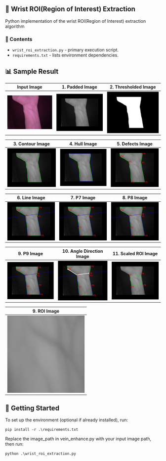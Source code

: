## 📝 Wrist ROI(Region of Interest) Extraction
Python implementation of the wrist ROI(Region of Interest) extraction algorithm

### 📁 Contents
- `wrist_roi_extraction.py` - primary execution script.
- `requirements.txt` - lists environment dependencies.
 
## 📊 Sample Result
| Input Image | 1. Padded Image | 2. Thresholded Image |
|-------------|--------------|-------------------|
| <img src="image/001_L_M_S1_01.png" width="250"/> | <img src="image/padded_image.png" width="250"/> | <img src="image/thresholded_image.png" width="250"/> |

| 3. Contour Image | 4. Hull Image | 5. Defects Image |
|---------------|------------|----------------|
| <img src="image/contour_image.png" width="250"/> | <img src="image/hull_image.png" width="250"/> | <img src="image/defects_image.png" width="250"/> |

| 6. Line Image | 7. P7 Image | 8. P8 Image |
|---------------|------------|----------------|
| <img src="image/lines_image.png" width="250"/> | <img src="image/P7_image.png" width="250"/> | <img src="image/P8_image.png" width="250"/> |

| 9. P9 Image | 10. Angle Direction Image | 11. Scaled ROI Image |
|---------------|------------|----------------|
| <img src="image/P9_image.png" width="250"/> | <img src="image/angle_direction_image.png" width="250"/> | <img src="image/scaled_ROI_image.png" width="250"/> |

| 9. ROI Image |
|---------------|
| <img src="image/ROI.png" width="250"/> |

## 🚀 Getting Started
To set up the environment (optional if already installed), run:
```
pip install -r .\requirements.txt
```
Replace the image_path in vein_enhance.py with your input image path, then run:
```
python .\wrist_roi_extraction.py
```
